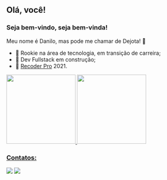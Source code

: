 ## Olá, você!

### Seja bem-vindo, seja bem-vinda!

Meu nome é Danilo, mas pode me chamar de Dejota! 🤝

- 👶 Rookie na área de tecnologia, em transição de carreira;
- 🧱 Dev Fullstack em construção;
- 🏅 [Recoder Pro](https://www.recodepro.org.br/) 2021.

<div>
<a href="https://github.com/odejota">
<img height="180em" src="https://github-readme-stats.vercel.app/api/top-langs/?username=odejota&layout=compact&langs_count=7&theme=react"/>
<img height="180em" src="https://github-readme-stats.vercel.app/api?username=odejota&show_icons=true&theme=react&include_all_commits=true&count_private=true"/>
</div>
  
### Contatos:

<div>
<a href = "mailto:danilo.j.stos@gmail.com"><img src="https://img.shields.io/badge/Gmail-D14836?style=for-the-badge&logo=gmail&logoColor=white" target="_blank"></a>
<a href="https://www.linkedin.com/in/odanilojose" target="_blank"><img src="https://img.shields.io/badge/-LinkedIn-%230077B5?style=for-the-badge&logo=linkedin&logoColor=white" target="_blank"></a>   
</div>
